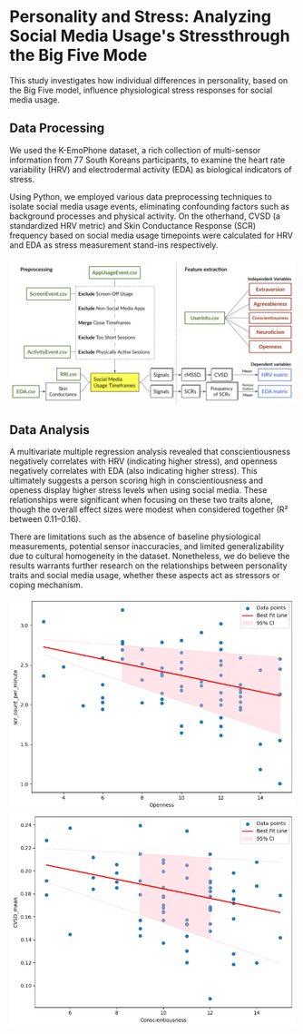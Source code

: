 # Personality and Stress: Analyzing Social Media Usage's Stressthrough the Big Five Mode

This study investigates how individual differences in personality, based on the Big Five model, influence physiological stress responses for social media usage.

## Data Processing

We used the K-EmoPhone dataset, a rich collection of multi-sensor information from 77 South Koreans participants, to examine the heart rate variability (HRV) and electrodermal activity (EDA) as biological indicators of stress.

Using Python, we employed various data preprocessing techniques to isolate social media usage events, eliminating confounding factors such as background processes and physical activity. On the otherhand, CVSD (a standardized HRV metric) and Skin Conductance Response (SCR) frequency based on social media usage timepoints were calculated for HRV and EDA as stress measurement stand-ins respectively.

<div class="single-img">
    <img src="images\personality-stress\preprosessing_feature_extraction.png">
</div>

## Data Analysis

A multivariate multiple regression analysis revealed that conscientiousness negatively correlates with HRV (indicating higher stress), and openness negatively correlates with EDA (also indicating higher stress). This ultimately suggests a person scoring high in conscientiousness and openess display higher stress levels when using social media. These relationships were significant when focusing on these two traits alone, though the overall effect sizes were modest when considered together (R² between 0.11–0.16).

There are limitations such as the absence of baseline physiological measurements, potential sensor inaccuracies, and limited generalizability due to cultural homogeneity in the dataset. Nonetheless, we do believe the results warrants further research on the relationships between personality traits and social media usage, whether these aspects act as stressors or coping mechanism.

<div class="double-img">
    <img src="images\personality-stress\scatter_eda_open.png">
    <img src="images\personality-stress\scatter_hrv_cons.png">
</div>
